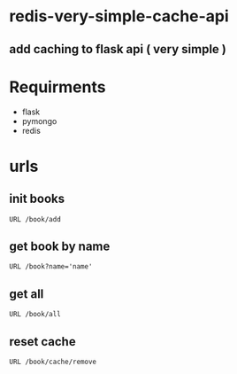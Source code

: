 # redis-very-simple-cache-api

## add caching to flask api ( very simple )

# Requirments
- flask
- pymongo
- redis


# urls

## init books
```
URL /book/add
```
## get book by name
```
URL /book?name='name'
```
## get all
```
URL /book/all
```
## reset cache
```
URL /book/cache/remove
```
